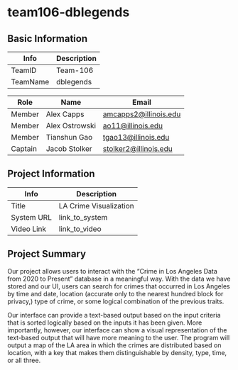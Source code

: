 # team106-dblegends

## Basic Information

|   Info      |        Description     |
| ----------- | ---------------------- |
| TeamID      |        Team-106        |
| TeamName    |        dblegends       |

|   Role      |        Name            |         Email           |
| ----------- | ---------------------- | ----------------------- |
|    Member   |       Alex Capps       |  amcapps2@illinois.edu  |
|    Member   |     Alex Ostrowski     |    ao11@illinois.edu    |
|    Member   |      Tianshun Gao      |   tgao13@illinois.edu   |
|    Captain  |     Jacob Stolker      |  stolker2@illinois.edu  |


## Project Information

|   Info      |        Description     |
| ----------- | ---------------------- |
|  Title      |       LA Crime Visualization     |
| System URL  |      link_to_system    |
| Video Link  |      link_to_video     |

## Project Summary

Our project allows users to interact with the “Crime in Los Angeles Data from 2020 to Present” database in a meaningful way. With the data we have stored and our UI, users can search for crimes that occurred in Los Angeles by time and date, location (accurate only  to the nearest hundred block for privacy,) type of crime, or some logical combination of the previous traits.  

Our interface can provide a text-based output based on the input criteria that is sorted logically based on the inputs it has been given. More importantly, however, our interface can show a visual representation of the text-based output that will have more meaning to the user. The program will output a map of the LA area in which the crimes are distributed based on location, with a key that makes them distinguishable by density, type, time, or all three.

